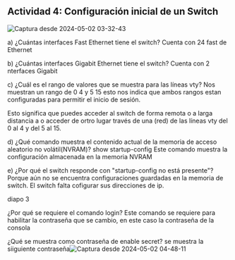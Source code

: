 ## Actividad 4: Configuración inicial de un Switch

![Captura desde 2024-05-02 03-32-43](https://github.com/noemiAC/CDR/assets/168385917/f9e28f8d-3c8c-41d3-af31-a33093732d7c)

a) ¿Cuántas interfaces Fast Ethernet tiene el switch?
Cuenta con 24 fast de Ethernet

b) ¿Cuántas interfaces Gigabit Ethernet tiene el switch?
Cuenta con 2 nterfaces Gigabit 

c) ¿Cuál es el rango de valores que se muestra para las líneas vty?
Nos muestran un rango de 0 4 y 5 15 esto nos indica que ambos rangos estan configuradas para permitir el inicio de sesión.

Esto significa que puedes acceder al switch de forma remota o a larga distancia a o acceder de ortro lugar través de una (red) de las líneas vty del 0 al 4 y del 5 al 15.

d) ¿Qué comando muestra el contenido actual de la memoria de acceso aleatorio no volátil(NVRAM)? show startup-config
Este comando muestra la configuración almacenada en la memoria NVRAM

e) ¿Por qué el switch responde con "startup-config no está presente"?
Porque aún no se encuentra configuraciones guardadas en la memoria de switch.
El switch falta cofigurar sus direcciones de ip.

diapo 3


¿Por qué se requiere el comando login?
Este comando se requiere para habilitar la contraseña que se cambio, en este caso la contraseña de la consola

¿Qué se muestra como contraseña de enable secret?
se muestra la siiguiente contraseña![Captura desde 2024-05-02 04-48-11](https://github.com/noemiAC/CDR/assets/168385917/ea47c36f-42b0-4b32-b4da-f3b327d53963)









